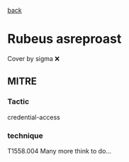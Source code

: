 [back](../index.md)
# Rubeus asreproast
Cover by sigma :x: 
## MITRE
### Tactic
credential-access
### technique
T1558.004
Many more think to do...
